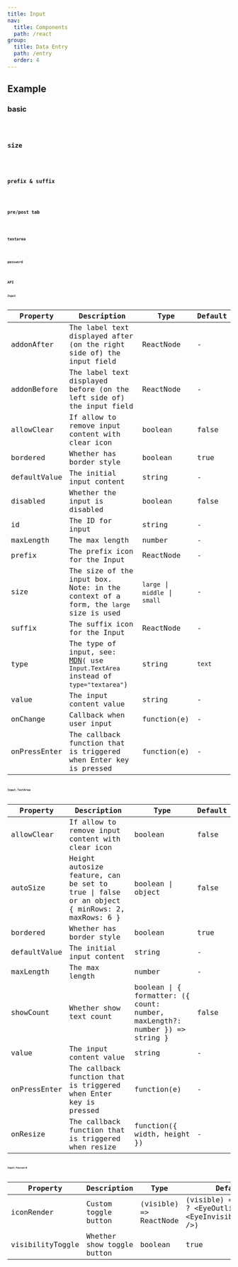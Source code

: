 ```yaml
---
title: Input
nav:
  title: Components
  path: /react
group:
  title: Data Entry
  path: /entry
  order: 4
---
```


## Example

### basic

<code src="./demo/basic.tsx" />

### size

<code src="./demo/size.tsx" />

### prefix & suffix

<code src="./demo/prefix-suffix.tsx" />

### pre/post tab

<code src="./demo/addon.tsx" />

### textarea

<code src="./demo/textArea.tsx" />

### password

<code src="./demo/password.tsx" />

## API

### Input

| Property     | Description                                                                                                                                                         | Type                           | Default |
| ------------ | ------------------------------------------------------------------------------------------------------------------------------------------------------------------- | ------------------------------ | ------- |
| addonAfter   | The label text displayed after (on the right side of) the input field                                                                                               | ReactNode                      | -       |
| addonBefore  | The label text displayed before (on the left side of) the input field                                                                                               | ReactNode                      | -       |
| allowClear   | If allow to remove input content with clear icon                                                                                                                    | boolean                        | false   |
| bordered     | Whether has border style                                                                                                                                            | boolean                        | true    |
| defaultValue | The initial input content                                                                                                                                           | string                         | -       |
| disabled     | Whether the input is disabled                                                                                                                                       | boolean                        | false   |
| id           | The ID for input                                                                                                                                                    | string                         | -       |
| maxLength    | The max length                                                                                                                                                      | number                         | -       |
| prefix       | The prefix icon for the Input                                                                                                                                       | ReactNode                      | -       |
| size         | The size of the input box. Note: in the context of a form, the `large` size is used                                                                                 | `large` \| `middle` \| `small` | -       |
| suffix       | The suffix icon for the Input                                                                                                                                       | ReactNode                      | -       |
| type         | The type of input, see: [MDN](https://developer.mozilla.org/docs/Web/HTML/Element/input#Form_%3Cinput%3E_types)( use `Input.TextArea` instead of `type="textarea"`) | string                         | `text`  |
| value        | The input content value                                                                                                                                             | string                         | -       |
| onChange     | Callback when user input                                                                                                                                            | function(e)                    | -       |
| onPressEnter | The callback function that is triggered when Enter key is pressed                                                                                                   | function(e)                    | -       |

### Input.TextArea

| Property     | Description                                                                                  | Type                                                                        | Default |
| ------------ | -------------------------------------------------------------------------------------------- | --------------------------------------------------------------------------- | ------- |
| allowClear   | If allow to remove input content with clear icon                                             | boolean                                                                     | false   |
| autoSize     | Height autosize feature, can be set to true \| false or an object { minRows: 2, maxRows: 6 } | boolean \| object                                                           | false   |
| bordered     | Whether has border style                                                                     | boolean                                                                     | true    |
| defaultValue | The initial input content                                                                    | string                                                                      | -       |
| maxLength    | The max length                                                                               | number                                                                      | -       |
| showCount    | Whether show text count                                                                      | boolean \| { formatter: ({ count: number, maxLength?: number }) => string } | false   |
| value        | The input content value                                                                      | string                                                                      | -       |
| onPressEnter | The callback function that is triggered when Enter key is pressed                            | function(e)                                                                 | -       |
| onResize     | The callback function that is triggered when resize                                          | function({ width, height })                                                 | -       |

#### Input.Password

| Property         | Description                | Type                   | Default                                                                   |
| ---------------- | -------------------------- | ---------------------- | ------------------------------------------------------------------------- |
| iconRender       | Custom toggle button       | (visible) => ReactNode | (visible) => (visible ? &lt;EyeOutlined /> : &lt;EyeInvisibleOutlined />) |
| visibilityToggle | Whether show toggle button | boolean                | true                                                                      |

<style>
  [id^=components-input-demo-] > .whale-input,
  [id^=components-input-demo-] > .whale-input-affix-wrapper,
  [id^=components-input-demo-] > .whale-input-group-wrapper,
  [id^=components-input-demo-] > .whale-input-textarea  {
    max-width: 240px;
    margin-right: 8px;
    margin-bottom: 8px;
  }

</style>
